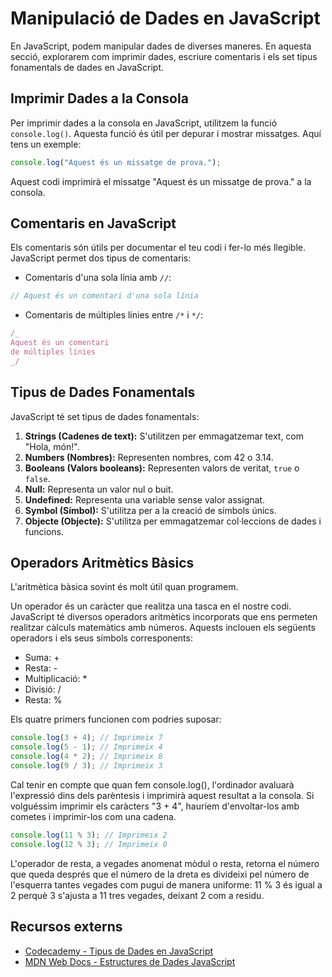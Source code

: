 # Manipulació de Dades en JavaScript

En JavaScript, podem manipular dades de diverses maneres. En aquesta secció, explorarem com imprimir dades, escriure comentaris i els set tipus fonamentals de dades en JavaScript.

## Imprimir Dades a la Consola

Per imprimir dades a la consola en JavaScript, utilitzem la funció `console.log()`. Aquesta funció és útil per depurar i mostrar missatges. Aquí tens un exemple:

```javascript
console.log("Aquest és un missatge de prova.");
```

Aquest codi imprimirà el missatge "Aquest és un missatge de prova." a la consola.

## Comentaris en JavaScript

Els comentaris són útils per documentar el teu codi i fer-lo més llegible. JavaScript permet dos tipus de comentaris:

- Comentaris d'una sola línia amb `//`:

```javascript
// Aquest és un comentari d'una sola línia
```

- Comentaris de múltiples línies entre `/*` i `*/`:

```javascript
/_
Aquest és un comentari
de múltiples línies
_/
```

## Tipus de Dades Fonamentals

JavaScript té set tipus de dades fonamentals:

1. **Strings (Cadenes de text):** S'utilitzen per emmagatzemar text, com "Hola, món!".
2. **Numbers (Nombres):** Representen nombres, com 42 o 3.14.
3. **Booleans (Valors booleans):** Representen valors de veritat, `true` o `false`.
4. **Null:** Representa un valor nul o buit.
5. **Undefined:** Representa una variable sense valor assignat.
6. **Symbol (Símbol):** S'utilitza per a la creació de símbols únics.
7. **Objecte (Objecte):** S'utilitza per emmagatzemar col·leccions de dades i funcions.

## Operadors Aritmètics Bàsics

L'aritmètica bàsica sovint és molt útil quan programem.

Un operador és un caràcter que realitza una tasca en el nostre codi. JavaScript té diversos operadors aritmètics incorporats que ens permeten realitzar càlculs matemàtics amb números. Aquests inclouen els següents operadors i els seus símbols corresponents:

- Suma: +
- Resta: -
- Multiplicació: \*
- Divisió: /
- Resta: %

Els quatre primers funcionen com podries suposar:

```javascript
console.log(3 + 4); // Imprimeix 7
console.log(5 - 1); // Imprimeix 4
console.log(4 * 2); // Imprimeix 8
console.log(9 / 3); // Imprimeix 3
```

Cal tenir en compte que quan fem console.log(), l'ordinador avaluarà l'expressió dins dels parèntesis i imprimirà aquest resultat a la consola. Si volguéssim imprimir els caràcters "3 + 4", hauríem d'envoltar-los amb cometes i imprimir-los com una cadena.

```javascript
console.log(11 % 3); // Imprimeix 2
console.log(12 % 3); // Imprimeix 0
```

L'operador de resta, a vegades anomenat mòdul o resta, retorna el número que queda després que el número de la dreta es divideixi pel número de l'esquerra tantes vegades com pugui de manera uniforme: 11 % 3 és igual a 2 perquè 3 s'ajusta a 11 tres vegades, deixant 2 com a residu.

## Recursos externs

- [Codecademy - Tipus de Dades en JavaScript](https://www.codecademy.com/resources/docs/javascript/data-types?page_ref=catalog)
- [MDN Web Docs - Estructures de Dades JavaScript](https://developer.mozilla.org/en-US/docs/Web/JavaScript/Data_structures)
